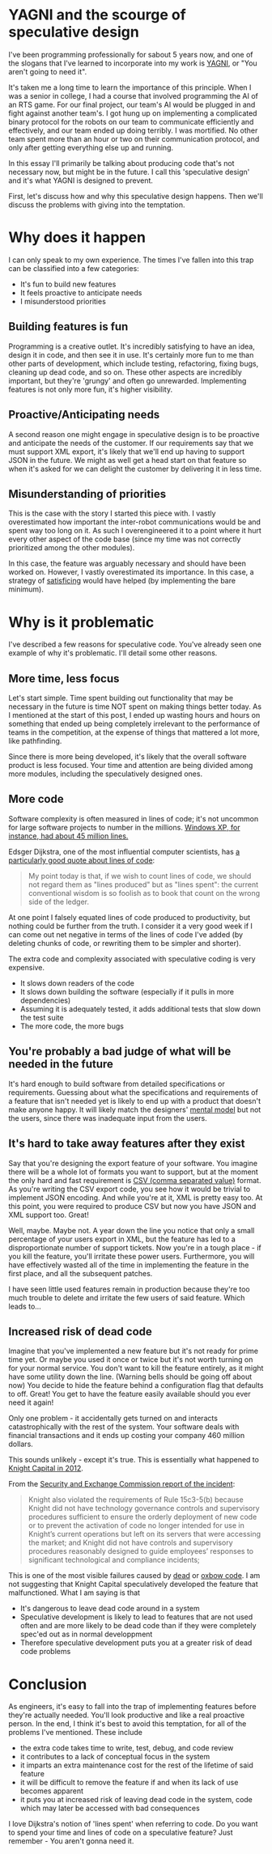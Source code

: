 # YAGNI and the scourge of speculative design

I've been programming professionally for sabout 5 years now, and one of the slogans that I've learned to incorporate into my work is [YAGNI][Wikipedia], or "You aren't going to need it".

It's taken me a long time to learn the importance of this principle. When I was a senior in college, I had a course that involved programming the AI of an RTS game. For our final project, our team's AI would be plugged in and fight against another team's. I got hung up on implementing a complicated binary protocol for the robots on our team to communicate efficiently and effectively, and our team ended up doing terribly. I was mortified. No other team spent more than an hour or two on their communication protocol, and only after getting everything else up and running. 

In this essay I'll primarily be talking about producing code that's not necessary now, but might be in the future. I call this 'speculative design' and it's what YAGNI is designed to prevent. 

First, let's discuss how and why this speculative design happens. Then we'll discuss the problems with giving into the temptation.

# Why does it happen
I can only speak to my own experience. The times I've fallen into this trap can be classified into a few categories:

* It's fun to build new features
* It feels proactive to anticipate needs
* I misunderstood priorities

## Building features is fun 
Programming is a creative outlet. It's incredibly satisfying to have an idea, design it in code, and then see it in use. It's certainly more fun to me than other parts of development, which include testing, refactoring, fixing bugs, cleaning up dead code, and so on. These other aspects are incredibly important, but they're 'grungy' and often go unrewarded. Implementing features is not only more fun, it's higher visibility.

## Proactive/Anticipating needs
A second reason one might engage in speculative design is to be proactive and anticipate the needs of the customer. If our requirements say that we must support XML export, it's likely that we'll end up having to support JSON in the future. We might as well get a head start on that feature so when it's asked for we can delight the customer by delivering it in less time.

## Misunderstanding of priorities
This is the case with the story I started this piece with. I vastly overestimated how important the inter-robot communications would be and spent way too long on it. As such I overengineered it to a point where it hurt every other aspect of the code base (since my time was not correctly prioritized among the other modules). 

In this case, the feature was arguably necessary and should have been worked on. However, I vastly overestimated its importance. In this case, a strategy of [satisficing](http://en.wikipedia.org/wiki/Satisficing) would have helped (by implementing the bare minimum).

# Why is it problematic
I've described a few reasons for speculative code. You've already seen one example of why it's problematic. I'll detail some other reasons.

## More time, less focus
Let's start simple. Time spent building out functionality that may be necessary in the future is time NOT spent on making things better today. As I mentioned at the start of this post, I ended up wasting hours and hours on something that ended up being completely irrelevant to the performance of teams in the competition, at the expense of things that mattered a lot more, like pathfinding.

Since there is more being developed, it's likely that the overall software product is less focused. Your time and attention are being divided among more modules, including the speculatively designed ones.

## More code
Software complexity is often measured in lines of code; it's not uncommon for large software projects to number in the millions. [Windows XP, for instance, had about 45 million lines.](https://www.facebook.com/windows/posts/155741344475532)

Edsger Dijkstra, one of the most influential computer scientists, has [a particularly good quote about lines of code](https://www.cs.utexas.edu/users/EWD/transcriptions/EWD10xx/EWD1036.html):

>My point today is that, if we wish to count lines of code, we should not regard them as "lines produced" but as "lines spent": the current conventional wisdom is so foolish as to book that count on the wrong side of the ledger.

At one point I falsely equated lines of code produced to productivity, but nothing could be further from the truth. I consider it a very good week if I can come out net negative in terms of the lines of code I've added (by deleting chunks of code, or rewriting them to be simpler and shorter).

The extra code and complexity associated with speculative coding is very expensive. 

* It slows down readers of the code
* It slows down building the software (especially if it pulls in more dependencies)
* Assuming it is adequately tested, it adds additional tests that slow down the test suite
* The more code, the more bugs

## You're probably a bad judge of what will be needed in the future
It's hard enough to build software from detailed specifications or requirements. Guessing about what the specifications and requirements of a feature that isn't needed yet is likely to end up with a product that doesn't make anyone happy. It will likely match the designers' [mental model](http://en.wikipedia.org/wiki/Mental_model) but not the users, since there was inadequate input from the users.

## It's hard to take away features after they exist
Say that you're designing the export feature of your software. You imagine there will be a whole lot of formats you want to support, but at the moment the only hard and fast requirement is [CSV (comma separated value)](http://en.wikipedia.org/wiki/Comma-separated_values) format. As you're writing the CSV export code, you see how it would be trivial to implement JSON encoding. And while you're at it, XML is pretty easy too. At this point, you were required to produce CSV but now you have JSON and XML support too. Great!

Well, maybe. Maybe not. A year down the line you notice that only a small percentage of your users export in XML, but the feature has led to a disproportionate number of support tickets. Now you're in a tough place - if you kill the feature, you'll irritate these power users. Furthermore, you will have effectively wasted all of the time in implementing the feature in the first place, and all the subsequent patches. 

I have seen little used features remain in production because they're too much trouble to delete and irritate the few users of said feature. Which leads to...

## Increased risk of dead code
Imagine that you've implemented a new feature but it's not ready for prime time yet. Or maybe you used it once or twice but it's not worth turning on for your normal service. You don't want to kill the feature entirely, as it might have some utility down the line. (Warning bells should be going off about now) You decide to hide the feature behind a configuration flag that defaults to off. Great! You get to have the feature easily available should you ever need it again!

Only one problem - it accidentally gets turned on and interacts catastrophically with the rest of the system. Your software deals with financial transactions and it ends up costing your company 460 million dollars.

This sounds unlikely - except it's true. This is essentially what happened to [Knight Capital in 2012](https://www.ibmdw.net/urbancode/2013/10/28/).

From the [Security and Exchange Commission report of the incident](http://www.sec.gov/litigation/admin/2013/34-70694.pdf):

> Knight also violated the requirements of Rule 15c3-5(b) because Knight did 
not have technology governance controls and supervisory procedures 
sufficient to ensure the orderly deployment of new code or to prevent the 
activation of code no longer intended for use in Knight’s current operations 
but left on its servers that were accessing the market; and Knight did not 
have controls and supervisory procedures reasonably designed to guide 
employees’ responses to significant technological and compliance 
incidents; 

This is one of the most visible failures caused by [dead](http://en.wikipedia.org/wiki/Dead_code) or [oxbow code](http://en.wikipedia.org/wiki/Oxbow_code). I am not suggesting that Knight Capital speculatively developed the feature that malfunctioned. What I am saying is that

* It's dangerous to leave dead code around in a system
* Speculative development is likely to lead to features that are not used often and are more likely to be dead code than if they were completely spec'ed out as in normal developpment
* Therefore speculative development puts you at a greater risk of dead code problems

# Conclusion
As engineers, it's easy to fall into the trap of implementing features before they're actually needed. You'll look productive and like a real proactive person. In the end, I think it's best to avoid this temptation, for all of the problems I've mentioned. These include

* the extra code takes time to write, test, debug, and code review
* it contributes to a lack of conceptual focus in the system
* it imparts an extra maintenance cost for the rest of the lifetime of said feature
* it will be difficult to remove the feature if and when its lack of use becomes apparent
* it puts you at increased risk of leaving dead code in the system, code which may later be accessed with bad consequences

I love Dijkstra's notion of 'lines spent' when referring to code. Do you want to spend your time and lines of code on a speculative feature? Just remember - You aren't gonna need it.

[Wikipedia]:http://en.wikipedia.org/wiki/You_aren't_gonna_need_it